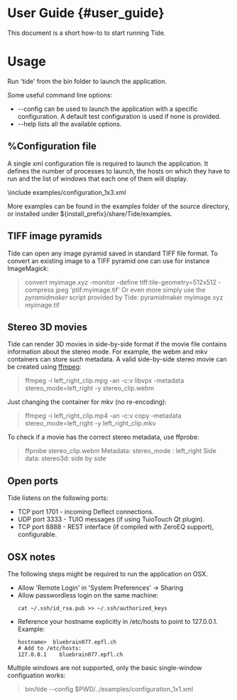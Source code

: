 User Guide {#user_guide}
============

This document is a short how-to to start running Tide.

# Usage

Run 'tide' from the bin folder to launch the application.

Some useful command line options:

* \-\-config can be used to launch the application with a specific
  configuration. A default test configuration is used if none is provided.
* \-\-help lists all the available options.

## %Configuration file

A single xml configuration file is required to launch the application. It
defines the number of processes to launch, the hosts on which they have to run
and the list of windows that each one of them will display.

\include examples/configuration_1x3.xml

More examples can be found in the examples folder of the source directory, or
installed under ${install_prefix}/share/Tide/examples.

## TIFF image pyramids

Tide can open any image pyramid saved in standard TIFF file format. To convert
an existing image to a TIFF pyramid one can use for instance ImageMagick:
> convert myimage.xyz -monitor -define tiff:tile-geometry=512x512 -compress jpeg 'ptif:myimage.tif'
Or even more simply use the *pyramidmaker* script provided by Tide:
> pyramidmaker myimage.xyz myimage.tif

## Stereo 3D movies

Tide can render 3D movies in side-by-side format if the movie file contains
information about the stereo mode. For example, the webm and mkv containers can
store such metadata. A valid side-by-side stereo movie can be created using
[ffmpeg](https://ffmpeg.org/ffmpeg-formats.html#Metadata):

> ffmpeg -i left_right_clip.mpg -an -c:v libvpx -metadata stereo_mode=left_right -y stereo_clip.webm

Just changing the container for mkv (no re-encoding):

> ffmpeg -i left_right_clip.mp4 -an -c:v copy -metadata stereo_mode=left_right -y left_right_clip.mkv

To check if a movie has the correct stereo metadata, use ffprobe:

> ffprobe stereo_clip.webm
Metadata:
stereo_mode : left_right
Side data:
stereo3d: side by side

## Open ports

Tide listens on the following ports:

* TCP port 1701 - incoming Deflect connections.
* UDP port 3333 - TUIO messages (if using TuioTouch Qt plugin).
* TCP port 8888 - REST interface (if compiled with ZeroEQ support),
                  configurable.

## OSX notes

The following steps might be required to run the application on OSX.

* Allow 'Remote Login' in 'System Preferences' -> Sharing
* Allow passwordless login on the same machine:
  ~~~~~~~~~~~~~{.sh}
  cat ~/.ssh/id_rsa.pub >> ~/.ssh/authorized_keys
  ~~~~~~~~~~~~~
* Reference your hostname explicitly in /etc/hosts to point to 127.0.0.1.
  Example:
  ~~~~~~~~~~~~~{.sh}
  hostname>  bluebrain077.epfl.ch
  # Add to /etc/hosts:
  127.0.0.1    bluebrain077.epfl.ch
  ~~~~~~~~~~~~~

Multiple windows are not supported, only the basic single-window configuation
works:
> bin/tide --config $PWD/../examples/configuration_1x1.xml
